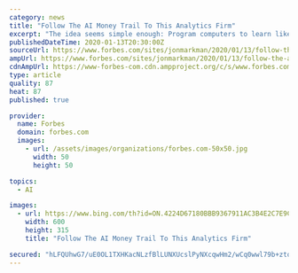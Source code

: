 ```yaml
---
category: news
title: "Follow The AI Money Trail To This Analytics Firm"
excerpt: "The idea seems simple enough: Program computers to learn like humans so data processing becomes more efficient."
publishedDateTime: 2020-01-13T20:30:00Z
sourceUrl: https://www.forbes.com/sites/jonmarkman/2020/01/13/follow-the-ai-money-trail-to-this-analytics-firm/
ampUrl: https://www.forbes.com/sites/jonmarkman/2020/01/13/follow-the-ai-money-trail-to-this-analytics-firm/amp/
cdnAmpUrl: https://www-forbes-com.cdn.ampproject.org/c/s/www.forbes.com/sites/jonmarkman/2020/01/13/follow-the-ai-money-trail-to-this-analytics-firm/amp/
type: article
quality: 87
heat: 87
published: true

provider:
  name: Forbes
  domain: forbes.com
  images:
    - url: /assets/images/organizations/forbes.com-50x50.jpg
      width: 50
      height: 50

topics:
  - AI

images:
  - url: https://www.bing.com/th?id=ON.4224D67180BBB9367911AC3B4E2C7E9C
    width: 600
    height: 315
    title: "Follow The AI Money Trail To This Analytics Firm"

secured: "hLFQUhwG7/uE0OL1TXHKacNLzfBlLUNXUcslPyNXcqwHm2/wCq0wwl79b+zto9Z0Gpv9I+XJDmlSnrdQbI6qm7E2H+rE5qUVI7hUQ4wK8/iks6ZQyGst4a8eaHakXW6rOzh1T3Xm/KrCSYt7KrghEA92jiz1/05ZNdHz6OZK16qVj8Eb89g+cX2giMLcFPvxpdRvTMAjHw1ff34OmcTlgDLFsy2TxRQQcHvOyFiuuqCeYkvwSQ0GJ8UIqGeOCxjtvmIaydLchzo+WXZEnBhiUg==;BAsvOcqC+kpNgOghghXcYw=="
---
```


